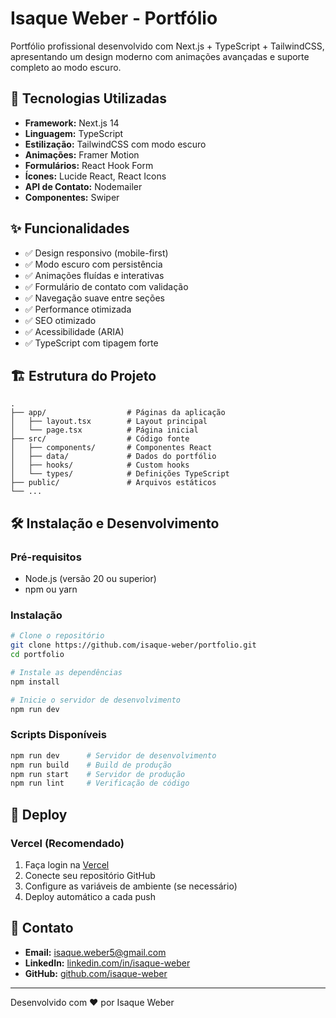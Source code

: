 # Isaque Weber - Portfólio

Portfólio profissional desenvolvido com Next.js + TypeScript + TailwindCSS, apresentando um design moderno com animações avançadas e suporte completo ao modo escuro.

## 🚀 Tecnologias Utilizadas

- **Framework:** Next.js 14
- **Linguagem:** TypeScript
- **Estilização:** TailwindCSS com modo escuro
- **Animações:** Framer Motion
- **Formulários:** React Hook Form
- **Ícones:** Lucide React, React Icons
- **API de Contato:** Nodemailer
- **Componentes:** Swiper

## ✨ Funcionalidades

- ✅ Design responsivo (mobile-first)
- ✅ Modo escuro com persistência
- ✅ Animações fluídas e interativas
- ✅ Formulário de contato com validação
- ✅ Navegação suave entre seções
- ✅ Performance otimizada
- ✅ SEO otimizado
- ✅ Acessibilidade (ARIA)
- ✅ TypeScript com tipagem forte

## 🏗️ Estrutura do Projeto

```
.
├── app/                  # Páginas da aplicação
│   ├── layout.tsx        # Layout principal
│   └── page.tsx          # Página inicial
├── src/                  # Código fonte
│   ├── components/       # Componentes React
│   ├── data/             # Dados do portfólio
│   ├── hooks/            # Custom hooks
│   └── types/            # Definições TypeScript
├── public/               # Arquivos estáticos
└── ...
```

## 🛠️ Instalação e Desenvolvimento

### Pré-requisitos

- Node.js (versão 20 ou superior)
- npm ou yarn

### Instalação

```bash
# Clone o repositório
git clone https://github.com/isaque-weber/portfolio.git
cd portfolio

# Instale as dependências
npm install

# Inicie o servidor de desenvolvimento
npm run dev
```

### Scripts Disponíveis

```bash
npm run dev      # Servidor de desenvolvimento
npm run build    # Build de produção
npm run start    # Servidor de produção
npm run lint     # Verificação de código
```

## 🚀 Deploy

### Vercel (Recomendado)

1. Faça login na [Vercel](https://vercel.com)
2. Conecte seu repositório GitHub
3. Configure as variáveis de ambiente (se necessário)
4. Deploy automático a cada push

## 📧 Contato

- **Email:** isaque.weber5@gmail.com
- **LinkedIn:** [linkedin.com/in/isaque-weber](https://linkedin.com/in/isaque-weber)
- **GitHub:** [github.com/isaque-weber](https://github.com/isaque-weber)

---

Desenvolvido com ❤️ por Isaque Weber
